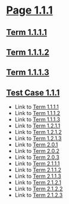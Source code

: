 # [Page 1.1.1](#page-111)

## [Term 1.1.1.1](#term-1111)

## [Term 1.1.1.2](#term-1112)

## [Term 1.1.1.3](#term-1113)

## [Test Case 1.1.1](#test-case-111)

*   Link to [Term 1.1.1.1](http://my.org/chapter-1/KEY-1/page-1-1-1.md#term-1111)
*   Link to [Term 1.1.1.2](http://my.org/chapter-1/KEY-1/page-1-1-1.md#term-1112)
*   Link to [Term 1.1.1.3](http://my.org/chapter-1/KEY-1/page-1-1-1.md#term-1113)
*   Link to [Term 1.2.1.1](http://my.org/chapter-1/KEY-1/page-1-2-1.md#term-1211)
*   Link to [Term 1.2.1.2](http://my.org/chapter-1/KEY-1/page-1-2-1.md#term-1212)
*   Link to [Term 1.2.1.3](http://my.org/chapter-1/KEY-1/page-1-2-1.md#term-1213)
*   Link to [Term 2.0.1](http://my.org/chapter-2/page-2-0.md#term-201)
*   Link to [Term 2.0.2](http://my.org/chapter-2/page-2-0.md#term-202)
*   Link to [Term 2.0.3](http://my.org/chapter-2/page-2-0.md#term-203)
*   Link to [Term 2.1.1.1](http://my.org/chapter-2/KEY-2/page-2-1-1.md#term-2111)
*   Link to [Term 2.1.1.2](http://my.org/chapter-2/KEY-2/page-2-1-1.md#term-2112)
*   Link to [Term 2.1.1.3](http://my.org/chapter-2/KEY-2/page-2-1-1.md#term-2113)
*   Link to [Term 2.1.2.1](http://my.org/chapter-2/KEY-2/page-2-1-2.md#term-2121)
*   Link to [Term 2.1.2.2](http://my.org/chapter-2/KEY-2/page-2-1-2.md#term-2122)
*   Link to [Term 2.1.2.3](http://my.org/chapter-2/KEY-2/page-2-1-2.md#term-2123)
